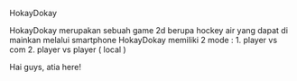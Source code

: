 HokayDokay

HokayDokay merupakan sebuah game 2d berupa hockey air yang dapat di mainkan melalui smartphone HokayDokay memiliki 2 mode : 1. player vs com 2. player vs player ( local )

Hai guys, atia here!